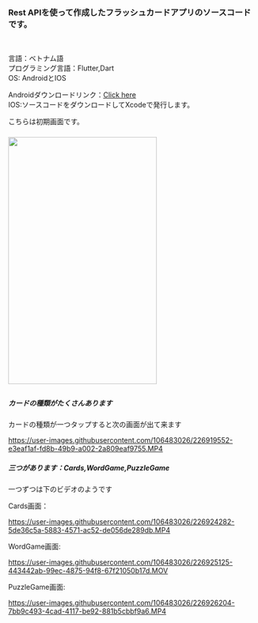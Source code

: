 <h3>Rest APIを使って作成したフラッシュカードアプリのソースコードです。</h3></br>
<p>
言語：ベトナム語</br>
プログラミング言語：Flutter,Dart</br>
OS: AndroidとIOS
</p>
<div>
Androidダウンロードリンク：<a href="">Click here</a></br>
IOS:ソースコードをダウンロードしてXcodeで発行します。
</div>
<p>こちらは初期画面です。</p>
<img width="300" height="500" style="margin:8px 0px;" src="https://user-images.githubusercontent.com/106483026/205782411-8705a967-0974-45b4-a85a-abe137165468.jpg">
<div>
  <h5>カードの種類がたくさんあります</h5>
  <p>カードの種類が一つタップすると次の画面が出て来ます</p>
</div>

https://user-images.githubusercontent.com/106483026/226919552-e3eaf1af-fd8b-49b9-a002-2a809eaf9755.MP4

<h5>三つがあります：Cards,WordGame,PuzzleGame</h5>
<p>一つずつは下のビデオのようです</p>


Cards画面：

https://user-images.githubusercontent.com/106483026/226924282-5de36c5a-5883-4571-ac52-de056de289db.MP4


WordGame画面:

https://user-images.githubusercontent.com/106483026/226925125-443442ab-99ec-4875-94f8-67f21050b17d.MOV


PuzzleGame画面:

https://user-images.githubusercontent.com/106483026/226926204-7bb9c493-4cad-4117-be92-881b5cbbf9a6.MP4

